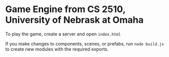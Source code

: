 # Game Engine from CS 2510, University of Nebrask at Omaha

To play the game, create a server and open ```index.html```

If you make changes to components, scenes, or prefabs, run ```node build.js``` to create new modules with the required exports.